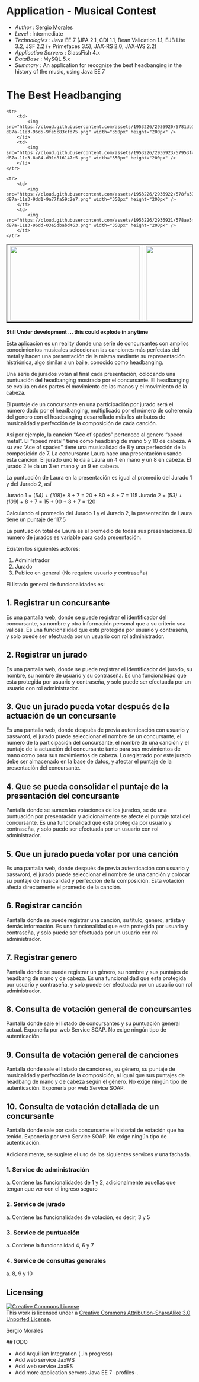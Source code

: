 ﻿# Application - Musical Contest

* *Author* : [Sergio Morales](http://www.linkedin.com/profile/view?id=199182063)
* *Level* : Intermediate
* *Technologies* : Java EE 7 (JPA 2.1, CDI 1.1, Bean Validation 1.1, EJB Lite 3.2, JSF 2.2 (+ Primefaces 3.5), JAX-RS 2.0, JAX-WS 2.2)
* *Application Servers* : GlassFish 4.x
* *DataBase* : MySQL 5.x
* *Summary* : An application for recognize the best headbanging in the history of the music, using Java EE 7


The Best Headbanging 
======================================

<table border="2" align="center">
    <tr>
        <td>
            <img src="https://cloud.githubusercontent.com/assets/1953226/2936924/579694ea-d87a-11e3-958f-0697302a5710.png" width="350px" height="200px" />
        </td>
        <td>
            <img src="https://cloud.githubusercontent.com/assets/1953226/2936919/577911f4-d87a-11e3-9339-19236a069dce.png"         width="350px" height="200px" />
        </td>
    </tr>
    
    <tr>
        <td>
            <img src="https://cloud.githubusercontent.com/assets/1953226/2936920/5781db18-d87a-11e3-96d5-9fe5c83cfd75.png" width="350px" height="200px" />
        </td>
        <td>
            <img src="https://cloud.githubusercontent.com/assets/1953226/2936923/57953f46-d87a-11e3-8a84-d91d816147c5.png" width="350px" height="200px" />
        </td>
    </tr>
    
    <tr>
        <td>
            <img src="https://cloud.githubusercontent.com/assets/1953226/2936922/578fa37e-d87a-11e3-9dd1-9a77fa59c2e7.png" width="350px" height="200px" />
        </td>
        <td>
            <img src="https://cloud.githubusercontent.com/assets/1953226/2936921/578ae5f0-d87a-11e3-96dd-03e5dbabd463.png" width="350px" height="200px" />
        </td>
    </tr>
</table>

**Still Under development ... this could explode in anytime**

Esta aplicaciòn es un reality donde una serie de concursantes con amplios conocimientos musicales seleccionan las canciones más perfectas del metal y hacen una presentación de la misma mediante su representación histriónica, algo similar a un baile, conocido como headbanging.

Una serie de jurados votan al final cada presentación, colocando una puntuación del headbanging mostrado por el concursante. El headbanging se evalúa en dos partes el movimiento de las manos y el movimiento de la cabeza.

El puntaje de un concursante en una participación por jurado será el número dado por el headbanging, multiplicado por el número de coherencia del genero con el headbanging desarrollado más los atributos de musicalidad y perfección de la composición de cada canción.

Así por ejemplo, la canción “Ace of spades” pertenece al genero “speed metal”. El “speed metal” tiene como headbang de mano 5 y 10 de cabeza. A su vez “Ace of spades” tiene una musicalidad de 8 y una perfección de la composición de 7. La concursante Laura hace una presentación usando esta canción. El jurado uno le da a Laura un 4 en mano y un 8 en cabeza. El jurado 2 le da un 3 en mano y un 9 en cabeza.

La puntuación de Laura en la presentación es igual al promedio del Jurado 1 y del Jurado 2, así

Jurado 1 = (5*4) + (10*8)+ 8 + 7 = 20 + 80 + 8 + 7 = 115
Jurado 2 = (5*3) + (10*9) + 8 + 7 = 15 + 90 + 8 + 7 = 120

Calculando el promedio del Jurado 1 y el Jurado 2, la presentación de Laura tiene un puntaje
de 117.5

La puntuación total de Laura es el promedio de todas sus presentaciones. El número de
jurados es variable para cada presentación.

Existen los siguientes actores:

1. Administrador
2. Jurado
3. Publico en general (No requiere usuario y contraseña)

El listado general de funcionalidades es:

## 1. Registrar un concursante
Es una pantalla web, donde se puede registrar el identificador del concursante, su
nombre y otra información personal que a su criterio sea valiosa. Es una funcionalidad
que esta protegida por usuario y contraseña, y solo puede ser efectuada por un
usuario con rol administrador.

## 2. Registrar un jurado
Es una pantalla web, donde se puede registrar el identificador del jurado, su nombre,
su nombre de usuario y su contraseña. Es una funcionalidad que esta protegida por
usuario y contraseña, y solo puede ser efectuada por un usuario con rol administrador.

## 3. Que un jurado pueda votar después de la actuación de un concursante
Es una pantalla web, donde después de previa autenticación con usuario y password,
el jurado puede seleccionar el nombre de un concursante, el numero de la
participación del concursante, el nombre de una canción y el puntaje de la actuación
del concursante tanto para sus movimientos de mano como para sus movimientos de
cabeza.
Lo registrado por este jurado debe ser almacenado en la base de datos, y afectar el
puntaje de la presentación del concursante.

## 4. Que se pueda consolidar el puntaje de la presentación del concursante
Pantalla donde se sumen las votaciones de los jurados, se de una puntuación por
presentación y adicionalmente se afecte el puntaje total del concursante. Es una
funcionalidad que esta protegida por usuario y contraseña, y solo puede ser efectuada
por un usuario con rol administrador.

## 5. Que un jurado pueda votar por una canción
Es una pantalla web, donde después de previa autenticación con usuario y password,
el jurado puede seleccionar el nombre de una canción y colocar su puntaje de
musicalidad y perfección de la composición. Esta votación afecta directamente el
promedio de la canción.

## 6. Registrar canción
Pantalla donde se puede registrar una canción, su titulo, genero, artista y demás
información. Es una funcionalidad que esta protegida por usuario y contraseña, y solo
puede ser efectuada por un usuario con rol administrador.

## 7. Registrar genero
Pantalla donde se puede registrar un género, su nombre y sus puntajes de headbang
de mano y de cabeza. Es una funcionalidad que esta protegida por usuario y
contraseña, y solo puede ser efectuada por un usuario con rol administrador.

## 8. Consulta de votación general de concursantes
Pantalla donde sale el listado de concursantes y su puntuación general actual.
Exponerla por web Service SOAP. No exige ningún tipo de autenticación.

## 9. Consulta de votación general de canciones

Pantalla donde sale el listado de canciones, su género, su puntaje de musicalidad y
perfección de la composición, al igual que sus puntajes de headbang de mano y de
cabeza según el género. No exige ningún tipo de autenticación.
Exponerla por web Service SOAP.

## 10. Consulta de votación detallada de un concursante
Pantalla donde sale por cada concursante el historial de votación que ha tenido.
Exponerla por web Service SOAP. No exige ningún tipo de autenticación.

Adicionalmente, se sugiere el uso de los siguientes services y una fachada.
### 1. Service de administración
a. Contiene las funcionalidades de 1 y 2, adicionalmente aquellas que tengan
que ver con el ingreso seguro
### 2. Service de jurado
a. Contiene las funcionalidades de votación, es decir, 3 y 5
### 3. Service de puntuación
a. Contiene la funcionalidad 4, 6 y 7
### 4. Service de consultas generales
a. 8, 9 y 10

## Licensing

<a rel="license" href="http://creativecommons.org/licenses/by-sa/3.0/"><img alt="Creative Commons License" style="border-width:0" src="http://i.creativecommons.org/l/by-sa/3.0/88x31.png" /></a><br />This work is licensed under a <a rel="license" href="http://creativecommons.org/licenses/by-sa/3.0/">Creative Commons Attribution-ShareAlike 3.0 Unported License</a>.

<div class="footer">
    <span class="footerTitle"><span class="uc">S</span>ergio <span class="uc">M</span>orales</span>
</div>

##TODO
- Add Arquillian Integration (..in progress)
- Add web service JaxWS
- Add web service JaxRS
- Add more application servers Java EE 7 -profiles-.

